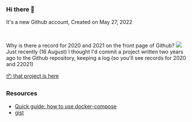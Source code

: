 ### Hi there 👋

It's a new Github account, Created on May 27, 2022

<br/>

Why is there a record for 2020 and 2021 on the front page of Github?
![](https://github.com/branlice/Branlice/blob/main/CleanShot%202022-08-16%20at%2012.58.21%402x.png)
Just recently (16 August) I thought I'd commit a project written two years ago to the Github repository, keeping a log (so you'll see records for 2020 and 22021)

[📦 that project is here](https://github.com/branlice/react-h5)

### Resources
- [Quick guide: how to use docker-compose](https://github.com/chagspace/petserver/blob/main/docker-compose.guide.yml)
- [gist](https://gist.github.com/branlice)
